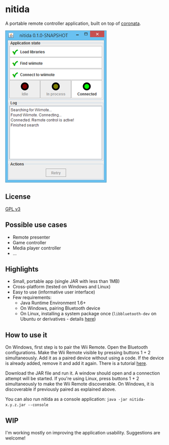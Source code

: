 # nitida
A portable remote controller application, built on top of
[coronata](../coronata).

![Screenshot of nitida window](doc/nitida-screenshot.png)

## License
[GPL v3](http://www.gnu.org/licenses/gpl-3.0.en.html)

## Possible use cases
- Remote presenter
- Game controller
- Media player controller
- ...

## Highlights
- Small, portable app (single JAR with less than 1MB)
- Cross-platform (tested on Windows and Linux)
- Easy to use (informative user interface)
- Few requirements:
  - Java Runtime Environment 1.6+
  - On Windows, pairing Bluetooth device
  - On Linux, installing a system package once (```libbluetooth-dev``` on
    Ubuntu or derivatives - details [here](http://bluecove.org/bluecove-gpl/))

## How to use it
On Windows, first step is to pair the Wii Remote. Open the Bluetooth
configurations. Make the Wii Remote visible
by pressing buttons 1 + 2 simultaneously. Add it as a paired device without
using a code.
If the device is already added, remove it and add it again.
There is a tutorial
[here](http://www.makeuseof.com/tag/how-to-connect-your-wiimote-to-your-pc/).

Download the JAR file and run it. A window should open and a connection
attempt will be started. If you're using Linux, press buttons 1 + 2
simultaneously to make the Wii Remote discoverable. On Windows, it is
discoverable if previously paired as explained above.

You can also run nitida as a console application: ```java -jar nitida-x.y.z.jar --console```

## WIP
I'm working mostly on improving the application usability. Suggestions are welcome!
